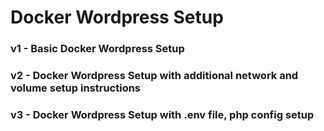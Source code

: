 # Docker Wordpress Setup

### v1 - Basic Docker Wordpress Setup

### v2 - Docker Wordpress Setup with additional network and volume setup instructions

### v3 - Docker Wordpress Setup with .env file, php config setup